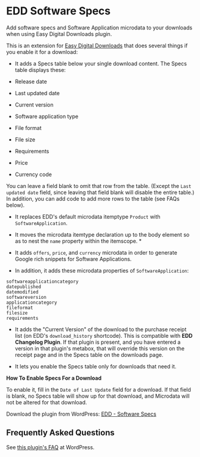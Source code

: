 EDD Software Specs
==================

Add software specs and Software Application microdata to your downloads when using Easy Digital Downloads plugin.

This is an extension for [Easy Digital Downloads](http://wordpress.org/plugins/easy-digital-downloads/) that does several things if you enable it for a download: 

* It adds a Specs table below your single download content. The Specs table displays these:

 * Release date
 * Last updated date
 * Current version
 * Software application type
 * File format
 * File size
 * Requirements
 * Price
 * Currency code

You can leave a field blank to omit that row from the table. (Except the `Last updated date` field, since leaving that field blank will disable the entire table.) In addition, you can add code to add more rows to the table (see FAQs below).

* It replaces EDD's default microdata itemptype `Product` with `SoftwareApplication`.

* It moves the microdata itemtype declaration up to the body element so as to nest the `name` property within the itemscope. *

* It adds `offers`, `price`, and `currency` microdata in order to generate Google rich snippets for Software Applications.

* In addition, it adds these microdata properties of `SoftwareApplication`:

```description
softwareapplicationcategory
datepublished
datemodified
softwareversion
applicationcategory
fileformat
filesize
requirements
```

* It adds the "Current Version" of the download to the purchase receipt list (on EDD's `download_history` shortcode). This is compatible with **EDD Changelog Plugin**. If that plugin is present, and you have entered a version in that plugin's metabox, that will override this version on the receipt page and in the Specs table on the downloads page.

* It lets you enable the Specs table only for downloads that need it. 


**How To Enable Specs For a Download**

To enable it, fill in the `Date of Last Update` field for a download. If that field is blank, no Specs table will show up for that download, and Microdata will not be altered for that download.


Download the plugin from WordPress: [EDD - Software Specs](http://wordpress.org/plugins/easy-digital-downloads-software-specs/)


Frequently Asked Questions
--------------------------

See [this plugin's FAQ](http://wordpress.org/plugins/easy-digital-downloads-software-specs/faq/) at WordPress. 
